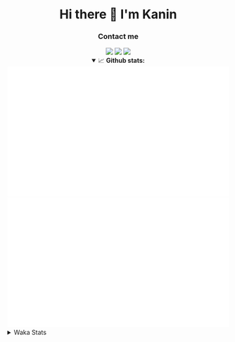 <div align="center">
 <h1>Hi there 👋 I'm Kanin</h1>
 <h3>Contact me</h3>
 <a href="mailto:im@kanin.dev"><img src="https://img.shields.io/badge/gmail-%23D14836.svg?&style=for-the-badge&logo=gmail&logoColor=white"/></a>
 <a href="https://twitter.com/KaninTwt"><img src="https://img.shields.io/badge/twitter-%231DA1F2.svg?&style=for-the-badge&logo=twitter&logoColor=white"/></a>
 <a href="https://www.linkedin.com/in/KaninDev"><img src="https://img.shields.io/badge/linkedin-%230077B5.svg?&style=for-the-badge&logo=linkedin&logoColor=white"/></a>
<details open>
  <summary>📈 <b>Github stats:</b></summary>
  <img src="https://github.com/Kanin/Kanin/blob/master/scripts/GitHubStats/generated/overview.svg"/>
  <img src="https://github.com/Kanin/Kanin/blob/master/scripts/GitHubStats/generated/languages.svg"/>
</details>
</div>

<details>
 <summary>Waka Stats</summary>

<!--START_SECTION:waka-->
![Code Time](http://img.shields.io/badge/Code%20Time-2%2C464%20hrs%2044%20mins-blue)

![Profile Views](http://img.shields.io/badge/Profile%20Views-1-blue)

![Lines of code](https://img.shields.io/badge/From%20Hello%20World%20I%27ve%20Written-639.7%20thousand%20lines%20of%20code-blue)

**🐱 My GitHub Data** 

> 📦 177.1 kB Used in GitHub's Storage 
 > 
> 🏆 165 Contributions in the Year 2024
 > 
> 🚫 Not Opted to Hire
 > 
> 📜 26 Public Repositories 
 > 
> 🔑 15 Private Repositories 
 > 
**I'm an Early 🐤** 

```text
🌞 Morning                2782 commits        ███████░░░░░░░░░░░░░░░░░░   27.34 % 
🌆 Daytime                3026 commits        ███████░░░░░░░░░░░░░░░░░░   29.74 % 
🌃 Evening                2929 commits        ███████░░░░░░░░░░░░░░░░░░   28.79 % 
🌙 Night                  1438 commits        ████░░░░░░░░░░░░░░░░░░░░░   14.13 % 
```
📅 **I'm Most Productive on Monday** 

```text
Monday                   1980 commits        █████░░░░░░░░░░░░░░░░░░░░   19.46 % 
Tuesday                  1444 commits        ████░░░░░░░░░░░░░░░░░░░░░   14.19 % 
Wednesday                1015 commits        ██░░░░░░░░░░░░░░░░░░░░░░░   09.98 % 
Thursday                 1570 commits        ████░░░░░░░░░░░░░░░░░░░░░   15.43 % 
Friday                   1712 commits        ████░░░░░░░░░░░░░░░░░░░░░   16.83 % 
Saturday                 984 commits         ██░░░░░░░░░░░░░░░░░░░░░░░   09.67 % 
Sunday                   1470 commits        ████░░░░░░░░░░░░░░░░░░░░░   14.45 % 
```


📊 **This Week I Spent My Time On** 

```text
🕑︎ Time Zone: America/New_York

💬 Programming Languages: 
YAML                     30 mins             █████████████████████████   98.99 % 
virtualenv               0 secs              ░░░░░░░░░░░░░░░░░░░░░░░░░   00.85 % 
Python                   0 secs              ░░░░░░░░░░░░░░░░░░░░░░░░░   00.11 % 
.env file                0 secs              ░░░░░░░░░░░░░░░░░░░░░░░░░   00.04 % 
requirements.txt         0 secs              ░░░░░░░░░░░░░░░░░░░░░░░░░   00.00 % 

🔥 Editors: 
VS Code                  30 mins             █████████████████████████   98.99 % 
PyCharm                  0 secs              ░░░░░░░░░░░░░░░░░░░░░░░░░   01.01 % 

🐱‍💻 Projects: 
configs                  30 mins             █████████████████████████   98.99 % 
Naila.py                 0 secs              ░░░░░░░░░░░░░░░░░░░░░░░░░   01.01 % 

💻 Operating System: 
Windows                  30 mins             █████████████████████████   100.00 % 
```

**I Mostly Code in Python** 

```text
Python                   30 repos            █████████████████░░░░░░░░   68.18 % 
Java                     5 repos             ███░░░░░░░░░░░░░░░░░░░░░░   11.36 % 
HTML                     3 repos             ██░░░░░░░░░░░░░░░░░░░░░░░   06.82 % 
TypeScript               1 repo              █░░░░░░░░░░░░░░░░░░░░░░░░   02.27 % 
Kotlin                   1 repo              █░░░░░░░░░░░░░░░░░░░░░░░░   02.27 % 
```



**Timeline**

![Lines of Code chart](https://raw.githubusercontent.com/Kanin/Kanin/master/assets/bar_graph.png)


 Last Updated on 10/09/2024 12:05:34 UTC
<!--END_SECTION:waka-->
</details>
